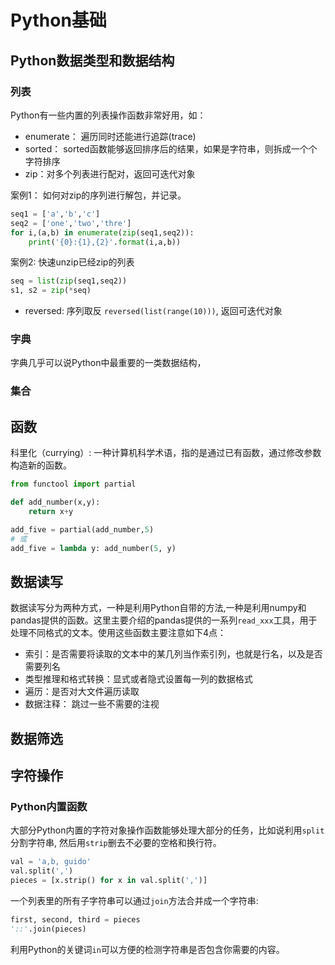 # Python基础

## Python数据类型和数据结构

### 列表

Python有一些内置的列表操作函数非常好用，如：

- enumerate： 遍历同时还能进行追踪(trace)
- sorted： sorted函数能够返回排序后的结果，如果是字符串，则拆成一个个字符排序
- zip：对多个列表进行配对，返回可迭代对象

案例1： 如何对zip的序列进行解包，并记录。

```Python
seq1 = ['a','b','c']
seq2 = ['one','two','thre']
for i,(a,b) in enumerate(zip(seq1,seq2)):
    print('{0}:{1},{2}'.format(i,a,b))
```

案例2: 快速unzip已经zip的列表

```Python
seq = list(zip(seq1,seq2))
s1, s2 = zip(*seq)
```

- reversed: 序列取反 `reversed(list(range(10)))`, 返回可迭代对象

### 字典

字典几乎可以说Python中最重要的一类数据结构，

### 集合

## 函数

科里化（currying）: 一种计算机科学术语，指的是通过已有函数，通过修改参数构造新的函数。

```Python
from functool import partial

def add_number(x,y):
    return x+y

add_five = partial(add_number,5)
# 或
add_five = lambda y: add_number(5, y)
```

## 数据读写

数据读写分为两种方式，一种是利用Python自带的方法,一种是利用numpy和pandas提供的函数。这里主要介绍的pandas提供的一系列`read_xxx`工具，用于处理不同格式的文本。使用这些函数主要注意如下4点：

- 索引：是否需要将读取的文本中的某几列当作索引列，也就是行名，以及是否需要列名
- 类型推理和格式转换：显式或者隐式设置每一列的数据格式
- 遍历：是否对大文件遍历读取
- 数据注释： 跳过一些不需要的注视

## 数据筛选

## 字符操作

### Python内置函数

大部分Python内置的字符对象操作函数能够处理大部分的任务，比如说利用`split`分割字符串, 然后用`strip`删去不必要的空格和换行符。

```Python
val = 'a,b, guido'
val.split(',')
pieces = [x.strip() for x in val.split(',')]
```

一个列表里的所有子字符串可以通过`join`方法合并成一个字符串:

```Python
first, second, third = pieces
'::'.join(pieces)
```

利用Python的关键词`in`可以方便的检测字符串是否包含你需要的内容。